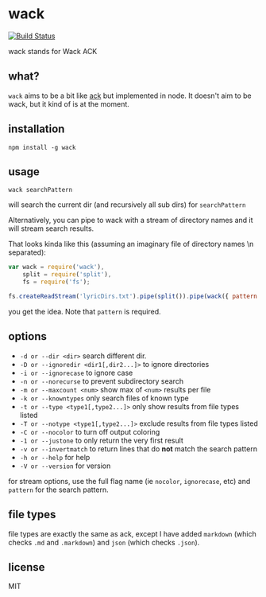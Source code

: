 wack
====

[![Build Status](https://travis-ci.org/jarofghosts/wack.png?branch=master)](https://travis-ci.org/jarofghosts/wack)

wack stands for Wack ACK

## what?

`wack` aims to be a bit like [ack](http://beyondgrep.com/) but implemented in node. It doesn't aim to be wack, but it kind of is at the moment.

## installation

`npm install -g wack`

## usage

`wack searchPattern`

will search the current dir (and recursively all sub dirs) for `searchPattern`

Alternatively, you can pipe to wack with a stream of directory names and it will stream search results.

That looks kinda like this (assuming an imaginary file of directory names \n separated):

```js
var wack = require('wack'),
    split = require('split'),
    fs = require('fs');

fs.createReadStream('lyricDirs.txt').pipe(split()).pipe(wack({ pattern: 'blitzkrieg bop' })).pipe(fs.createWriteStream('ramones.txt'));
```

you get the idea. Note that `pattern` is required.

## options

* `-d or --dir <dir>` search different dir.
* `-D or --ignoredir <dir1[,dir2...]>` to ignore directories
* `-i or --ignorecase` to ignore case
* `-n or --norecurse` to prevent subdirectory search
* `-m or --maxcount <num>` show max of `<num>` results per file
* `-k or --knowntypes` only search files of known type
* `-t or --type <type1[,type2...]>` only show results from file types listed
* `-T or --notype <type1[,type2...]>` exclude results from file types listed
* `-C or --nocolor` to turn off output coloring
* `-1 or --justone` to only return the very first result
* `-v or --invertmatch` to return lines that do **not** match the search pattern
* `-h or --help` for help
* `-V or --version` for version

for stream options, use the full flag name (ie `nocolor`, `ignorecase`, etc) and `pattern` for the search pattern.

## file types

file types are exactly the same as ack, except I have added `markdown` (which checks `.md` and `.markdown`) and `json` (which checks `.json`).

## license

MIT

